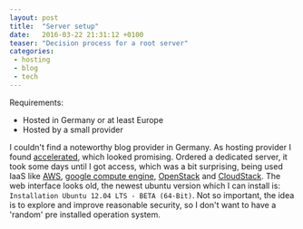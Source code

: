 ```yaml
---
layout: post
title:  "Server setup"
date:   2016-03-22 21:31:12 +0100
teaser: "Decision process for a root server"
categories:
 - hosting
 - blog
 - tech
---
```


Requirements:

 - Hosted in Germany or at least Europe
 - Hosted by a small provider

I couldn't find a noteworthy blog provider in Germany. As hosting provider I
found [accelerated], which looked promising. Ordered a dedicated server, it
took some days until I got access, which was a bit surprising, being used IaaS
like [AWS], [google compute engine], [OpenStack] and [CloudStack]. The web
interface looks old, the newest ubuntu version which I can install is:
`Installation Ubuntu 12.04 LTS - BETA (64-Bit)`. Not so important,
the idea is to explore and improve reasonable security, so I don't want
to have a 'random' pre installed operation system.


[accelerated]: https://www.accelerated.de
[AWS]: https://aws.amazon.com/
[CloudStack]: https://cloudstack.apache.org/
[google compute engine]: https://cloud.google.com/compute/
[OpenStack]: https://www.openstack.org/

